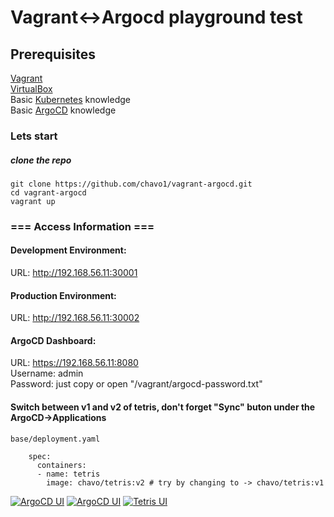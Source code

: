 # Vagrant<->Argocd playground test
## Prerequisites
[Vagrant](https://www.vagrantup.com/)</br>
[VirtualBox](https://www.virtualbox.org/)</br>
Basic [Kubernetes](https://kubernetes.io/docs/setup/) knowledge</br>
Basic [ArgoCD](https://argo-cd.readthedocs.io/en/stable/operator-manual/installation/) knowledge 

### Lets start
##### clone the repo
```
git clone https://github.com/chavo1/vagrant-argocd.git
cd vagrant-argocd
vagrant up
```

### === Access Information ===
#### Development Environment:
URL: http://192.168.56.11:30001
#### Production Environment:
URL: http://192.168.56.11:30002

#### ArgoCD Dashboard:
URL: https://192.168.56.11:8080</br>
Username: admin</br>
Password: just copy or open "/vagrant/argocd-password.txt"

#### Switch between v1 and v2 of tetris, don't forget "Sync" buton under the ArgoCD->Applications 
```
base/deployment.yaml
```
```
    spec:
      containers:
      - name: tetris
        image: chavo/tetris:v2 # try by changing to -> chavo/tetris:v1
```

[![ArgoCD UI](./screenshots/argcd.png)](https://argo-cd.readthedocs.io/en/stable/getting_started/)
[![ArgoCD UI](./screenshots/argocdapps.png)](https://argo-cd.readthedocs.io/en/stable/getting_started/)
[![Tetris UI](./screenshots/tetris.png)](https://hub.docker.com/r/chavo/tetris)
